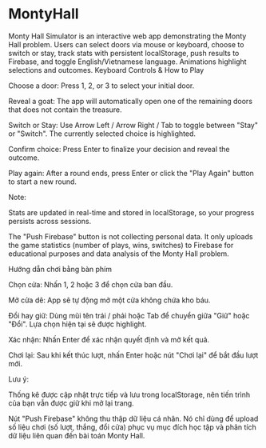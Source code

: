 # MontyHall
Monty Hall Simulator is an interactive web app demonstrating the Monty Hall problem. Users can select doors via mouse or keyboard, choose to switch or stay, track stats with persistent localStorage, push results to Firebase, and toggle English/Vietnamese language. Animations highlight selections and outcomes.
Keyboard Controls & How to Play

Choose a door: Press 1, 2, or 3 to select your initial door.

Reveal a goat: The app will automatically open one of the remaining doors that does not contain the treasure.

Switch or Stay: Use Arrow Left / Arrow Right / Tab to toggle between "Stay" or "Switch". The currently selected choice is highlighted.

Confirm choice: Press Enter to finalize your decision and reveal the outcome.

Play again: After a round ends, press Enter or click the "Play Again" button to start a new round.

Note:

Stats are updated in real-time and stored in localStorage, so your progress persists across sessions.

The "Push Firebase" button is not collecting personal data. It only uploads the game statistics (number of plays, wins, switches) to Firebase for educational purposes and data analysis of the Monty Hall problem.

Hướng dẫn chơi bằng bàn phím

Chọn cửa: Nhấn 1, 2 hoặc 3 để chọn cửa ban đầu.

Mở cửa dê: App sẽ tự động mở một cửa không chứa kho báu.

Đổi hay giữ: Dùng mũi tên trái / phải hoặc Tab để chuyển giữa "Giữ" hoặc "Đổi". Lựa chọn hiện tại sẽ được highlight.

Xác nhận: Nhấn Enter để xác nhận quyết định và mở kết quả.

Chơi lại: Sau khi kết thúc lượt, nhấn Enter hoặc nút "Chơi lại" để bắt đầu lượt mới.

Lưu ý:

Thống kê được cập nhật trực tiếp và lưu trong localStorage, nên tiến trình của bạn vẫn được giữ khi mở lại trang.

Nút "Push Firebase" không thu thập dữ liệu cá nhân. Nó chỉ dùng để upload số liệu chơi (số lượt, thắng, đổi cửa) phục vụ mục đích học tập và phân tích dữ liệu liên quan đến bài toán Monty Hall.
